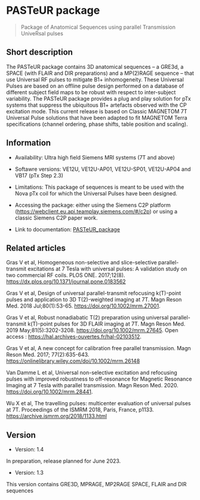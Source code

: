 # PASTeUR package
> Package of Anatomical Sequences using parallel Transmission UniveRsal pulses

## Short description

The PASTeUR package contains 3D anatomical sequences – a GRE3d, a SPACE (with FLAIR and DIR preparations) and a MP(2)RAGE sequence – that use Universal RF pulses to mitigate B1+ inhomogeneity. These Universal Pulses are based on an offline pulse design performed on a database of different subject field maps to be robust with respect to inter-subject variability. The PASTeUR package provides a plug and play solution for pTx systems that suppress the ubiquitous B1+ artefacts observed with the CP excitation mode. This current release is based on Classic MAGNETOM 7T Universal Pulse solutions that have been adapted to fit MAGNETOM Terra specifications (channel ordering, phase shifts, table position and scaling).

## Information

- Availability: Ultra high field Siemens MRI systems (7T and above)

- Softawre versions: VE12U, VE12U-AP01, VE12U-SP01, VE12U-AP04 and VB17 (pTx Step 2.3)

- Limitations: This package of sequences is meant to be used with the Nova pTx coil for which the Universal Pulses have been designed.

- Accessing the package: either using the Siemens C2P platform (https://webclient.eu.api.teamplay.siemens.com/#/c2p) or using a classic Siemens C2P paper work.

- Link to documentation: [PASTeUR_package](https://github.com/FranckMauconduit/MRI-packages-siemens/blob/main/PASTeUR-package/PASTeUR_documentation.pdf)

## Related articles

Gras V et al, Homogeneous non-selective and slice-selective parallel-transmit excitations at 7 Tesla with universal pulses: A validation study on two commercial RF coils.
PLOS ONE. 2017;12(8). https://dx.plos.org/10.1371/journal.pone.0183562

Gras V et al, Design of universal parallel-transmit refocusing k(T)-point pulses and application to 3D T(2)-weighted imaging at 7T.
Magn Reson Med. 2018 Jul;80(1):53-65. https://doi.org/10.1002/mrm.27001.

Gras V et al, Robust nonadiabatic T(2) preparation using universal parallel-transmit k(T)-point pulses for 3D FLAIR imaging at 7T.
Magn Reson Med. 2019 May;81(5):3202-3208. https://doi.org/10.1002/mrm.27645. Open access : https://hal.archives-ouvertes.fr/hal-02103512.

Gras V et al, A new concept for calibration free parallel transmission.
Magn Reson Med. 2017; 77(2):635-643. https://onlinelibrary.wiley.com/doi/10.1002/mrm.26148

Van Damme L et al, Universal non-selective excitation and refocusing pulses with improved robustness to off-resonance for Magnetic Resonance Imaging at 7 Tesla with parallel transmission.
Magn Reson Med. 2020. https://doi.org/10.1002/mrm.28441.

Wu X et al, The travelling pulses: multicenter evaluation of universal pulses at 7T.
Proceedings of the ISMRM 2018, Paris, France, p1133. https://archive.ismrm.org/2018/1133.html 

## Version

- Version: 1.4

In preparation, release planned for June 2023.

- Version: 1.3

This version contains GRE3D, MPRAGE, MP2RAGE SPACE, FLAIR and DIR sequences


